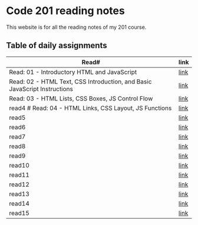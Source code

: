 # Code 201 reading notes

This website is for all the reading notes of my 201 course.

## Table of daily assignments 

Read#  | link
---------|--------
Read: 01 - Introductory HTML and JavaScript|[link](https://waleedfarraj.github.io/reading-notes/class01)
Read: 02 - HTML Text, CSS Introduction, and Basic JavaScript Instructions |[link](https://waleedfarraj.github.io/reading-notes/class02)
 Read: 03 - HTML Lists, CSS Boxes, JS Control Flow  |[link](https://waleedfarraj.github.io/reading-notes/class03)
read4 # Read: 04 - HTML Links, CSS Layout, JS Functions   |[link](https://waleedfarraj.github.io/reading-notes/class04)
read5    |[link]()
read6    |[link]()
read7    |[link]()
read8    |[link]()
read9    |[link]()
read10   |[link]()
read11   |[link]()
read12   |[link]()
read13   |[link]()
read14   |[link]()
read15   |[link]()

